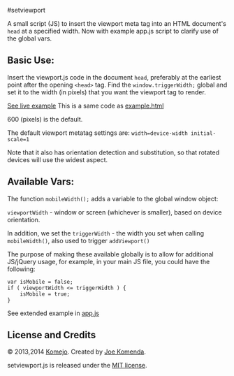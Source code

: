 #setviewport

A small script (JS) to insert the viewport meta tag into an HTML document's `head` at a specified width.
Now with example app.js script to clarify use of the global vars.

## Basic Use:

Insert the viewport.js code in the document `head`, preferably at the earliest point after the opening `<head>` tag.
Find the `window.triggerWidth;` global and set it to the width (in pixels) that you want the viewport tag to render.

[See live example](http://komejo.com/setviewport/example.html) This is a same code as [example.html](https://github.com/komejo/setviewport/blob/master/example.html)

600 (pixels) is the default.

The default viewport metatag settings are: `width=device-width initial-scale=1`

Note that it also has orientation detection and substitution, so that rotated devices will use the widest aspect.


## Available Vars:

The function `mobileWidth();` adds a variable to the global window object:

`viewportWidth` - window or screen (whichever is smaller), based on device orientation.

In addition, we set the `triggerWidth` -  the width you set when calling `mobileWidth()`, also used to trigger `addViewport()`

The purpose of making these available globally is to allow for additional JS/jQuery usage, for example, in your main JS file, you could have the following:

    var isMobile = false;
    if ( viewportWidth <= triggerWidth ) {
        isMobile = true;
    }

See extended example in [app.js](https://github.com/komejo/setviewport/blob/master/app.js)

## License and Credits

© 2013,2014 <a href="https://github.com/komejo">Komejo</a>. Created by <a href="http://twitter.com/KomejoDev">Joe Komenda</a>.

setviewport.js is released under the <a href="http://opensource.org/licenses/MIT">MIT license</a>.
